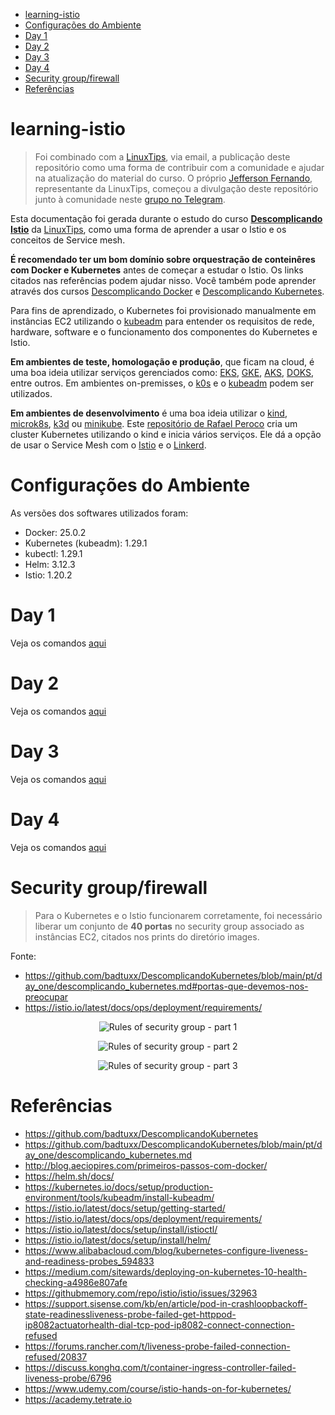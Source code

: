 <!-- TOC -->

- [learning-istio](#learning-istio)
- [Configurações do Ambiente](#configurações-do-ambiente)
- [Day 1](#day-1)
- [Day 2](#day-2)
- [Day 3](#day-3)
- [Day 4](#day-4)
- [Security group/firewall](#security-groupfirewall)
- [Referências](#referências)

<!-- TOC -->

# learning-istio

> Foi combinado com a [LinuxTips](https://www.linuxtips.io), via email, a publicação deste repositório como uma forma de contribuir com a comunidade e ajudar na atualização do material do curso. O próprio [Jefferson Fernando](https://twitter.com/badtux_), representante da LinuxTips, começou a divulgação deste repositório junto à comunidade neste [grupo no Telegram](https://t.me/joinchat/GmIMiRVkN55gwDhTlDWCqA).

Esta documentação foi gerada durante o estudo do curso **[Descomplicando Istio](https://www.linuxtips.io/products/descomplicando-o-istio)** da [LinuxTips](https://www.linuxtips.io), como uma forma de aprender a usar o Istio e os conceitos de Service mesh.

**É recomendado ter um bom domínio sobre orquestração de conteinêres com Docker e Kubernetes** antes de começar a estudar o Istio. Os links citados nas referências podem ajudar nisso. Você também pode aprender através dos cursos [Descomplicando Docker](https://www.linuxtips.io/products/descomplicando-o-docker) e [Descomplicando Kubernetes](https://www.linuxtips.io/products/descomplicando-o-kubernetes).

Para fins de aprendizado, o Kubernetes foi provisionado manualmente em instâncias EC2 utilizando o [kubeadm](https://kubernetes.io/docs/setup/production-environment/tools/kubeadm/create-cluster-kubeadm/) para entender os requisitos de rede, hardware, software e o funcionamento dos componentes do Kubernetes e Istio.

**Em ambientes de teste, homologação e produção**, que ficam na cloud, é uma boa ideia utilizar serviços gerenciados como: [EKS](https://aws.amazon.com/eks), [GKE](https://cloud.google.com/kubernetes-engine), [AKS](https://azure.microsoft.com/en-us/free/kubernetes-service), [DOKS](https://www.digitalocean.com/products/kubernetes/), entre outros. Em ambientes on-premisses, o [k0s](https://k0sproject.io) e o [kubeadm](https://kubernetes.io/docs/setup/production-environment/tools/kubeadm/create-cluster-kubeadm/) podem ser utilizados.

**Em ambientes de desenvolvimento** é uma boa ideia utilizar o [kind](https://kind.sigs.k8s.io/), [microk8s](https://microk8s.io), [k3d](https://k3d.io) ou [minikube](https://minikube.sigs.k8s.io/). Este [repositório de Rafael Peroco](https://github.com/rafaelperoco/kind) cria um cluster Kubernetes utilizando o kind e inicia vários serviços. Ele dá a opção de usar o Service Mesh com o [Istio](https://istio.io) e o [Linkerd](https://linkerd.io).

# Configurações do Ambiente

As versões dos softwares utilizados foram:

* Docker: 25.0.2
* Kubernetes (kubeadm): 1.29.1
* kubectl: 1.29.1
* Helm: 3.12.3
* Istio: 1.20.2

# Day 1

Veja os comandos [aqui](day1.md)

# Day 2

Veja os comandos [aqui](day2.md)

# Day 3

Veja os comandos [aqui](day3.md)

# Day 4

Veja os comandos [aqui](day4.md)

# Security group/firewall

> Para o Kubernetes e o Istio funcionarem corretamente, foi necessário liberar um conjunto de **40 portas** no security group associado as instâncias EC2, citados nos prints do diretório images.

Fonte:

* https://github.com/badtuxx/DescomplicandoKubernetes/blob/main/pt/day_one/descomplicando_kubernetes.md#portas-que-devemos-nos-preocupar
* https://istio.io/latest/docs/ops/deployment/requirements/

<p align="center">
  <img src="images/sec1.png" alt="Rules of security group - part 1">
</p>

<p align="center">
  <img src="images/sec2.png" alt="Rules of security group - part 2">
</p>

<p align="center">
  <img src="images/sec3.png" alt="Rules of security group - part 3">
</p>

# Referências

* https://github.com/badtuxx/DescomplicandoKubernetes
* https://github.com/badtuxx/DescomplicandoKubernetes/blob/main/pt/day_one/descomplicando_kubernetes.md
* http://blog.aeciopires.com/primeiros-passos-com-docker/
* https://helm.sh/docs/
* https://kubernetes.io/docs/setup/production-environment/tools/kubeadm/install-kubeadm/
* https://istio.io/latest/docs/setup/getting-started/
* https://istio.io/latest/docs/ops/deployment/requirements/
* https://istio.io/latest/docs/setup/install/istioctl/
* https://istio.io/latest/docs/setup/install/helm/
* https://www.alibabacloud.com/blog/kubernetes-configure-liveness-and-readiness-probes_594833 
* https://medium.com/sitewards/deploying-on-kubernetes-10-health-checking-a4986e807afe 
* https://githubmemory.com/repo/istio/istio/issues/32963 
* https://support.sisense.com/kb/en/article/pod-in-crashloopbackoff-state-readinessliveness-probe-failed-get-httppod-ip8082actuatorhealth-dial-tcp-pod-ip8082-connect-connection-refused 
* https://forums.rancher.com/t/liveness-probe-failed-connection-refused/20837 
* https://discuss.konghq.com/t/container-ingress-controller-failed-liveness-probe/6796
* https://www.udemy.com/course/istio-hands-on-for-kubernetes/
* https://academy.tetrate.io